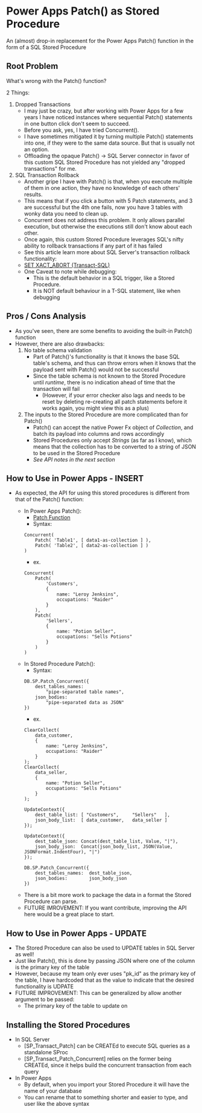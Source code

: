 # Power Apps Patch() as Stored Procedure

An (almost) drop-in replacement for the Power Apps Patch() function in the form of a SQL Stored Procedure

## Root Problem

What's wrong with the Patch() function?

2 Things:
1. Dropped Transactions
    - I may just be crazy, but after working with Power Apps for a few years I have noticed instances where sequential Patch() statements in one button click don't seem to succeed.
    - Before you ask, yes, I have tried Concurrent().
    - I have sometimes mitigated it by turning multiple Patch() statements into one, if they were to the same data source. But that is usually not an option.
    - Offloading the opaque Patch() -> SQL Server connector in favor of this custom SQL Stored Procedure has not yielded any "dropped transactions" for me.
2. SQL Transaction Rollback
    - Another gripe I have with Patch() is that, when you execute multiple of them in one action, they have no knowledge of each others' results.
    - This means that if you click a button with 5 Patch statements, and 3 are successful but the 4th one fails, now you have 3 tables with wonky data you need to clean up.
    - Concurrent does not address this problem. It only allows parallel execution, but otherwise the executions still don't know about each other.
    - Once again, this custom Stored Procedure leverages SQL's nifty ability to rollback transactions if any part of it has failed
    - See this article learn more about SQL Server's transaction rollback functionality:
    - [SET XACT_ABORT (Transact-SQL)](https://learn.microsoft.com/en-us/sql/t-sql/statements/set-xact-abort-transact-sql?view=sql-server-ver16)
    - One Caveat to note while debugging: 
        - This is the default behavior in a SQL trigger, like a Stored Procedure.
        - It is NOT default behaviour in a T-SQL statement, like when debugging

## Pros / Cons Analysis
- As you've seen, there are some benefits to avoiding the built-in Patch() function
- However, there are also drawbacks:
    1. No table schema validation
        - Part of Patch()'s functionality is that it knows the base SQL table's schema, and thus can throw errors when it knows that the payload sent with Patch() would not be successful
        - Since the table schema is not known to the Stored Procedure until *runtime*, there is no indication ahead of time that the transaction will fail
            - (However, if your error checker also lags and needs to be reset by deleting re-creating all patch statements before it works again, you might view this as a plus)
    2. The inputs to the Stored Procedure are more complicated than for Patch()
        - Patch() can accept the native Power Fx object of *Collection*, and batch its payload into columns and rows accordingly
        - Stored Procedures only accept *Strings* (as far as I know), which means that the collection has to be converted to a string of JSON to be used in the Stored Procedure
        - *See API notes in the next section*

## How to Use in Power Apps - INSERT
- As expected, the API for using this stored procedures is different from that of the Patch() function:

    - In Power Apps Patch():
        - [Patch Function](https://learn.microsoft.com/en-us/power-platform/power-fx/reference/function-patch)
        - Syntax: 
        ```
        Concurrent(
            Patch( 'Table1', [ data1-as-collection ] ),
            Patch( 'Table2', [ data2-as-collection ] )
        )
        ```
        - ex. 
        ```
        Concurrent(
            Patch( 
                'Customers', 
                { 
                    name: "Leroy Jenksins",
                    occupations: "Raider"
                }
            ),
            Patch( 
                'Sellers', 
                { 
                    name: "Potion Seller",
                    occupations: "Sells Potions"
                }
            )
        )
        ```
    - In Stored Procedure Patch():
        - Syntax:
        ```
        DB.SP.Patch_Concurrent({
            dest_tables_names: 
                "pipe-separated table names",
            json_bodies:
                "pipe-separated data as JSON"
        })
        ```
        - ex.
        ```
        ClearCollect(
            data_customer,
            { 
                name: "Leroy Jenksins",
                occupations: "Raider"
            }
        );
        ClearCollect(
            data_seller,
            { 
                name: "Potion Seller",
                occupations: "Sells Potions"
            }
        );

        UpdateContext({
            dest_table_list: [ "Customers",     "Sellers"   ],
            json_body_list:  [ data_customer,   data_seller ]
        });
        
        UpdateContext({
            dest_table_json: Concat(dest_table_list, Value, "|"),
            json_body_json:  Concat(json_body_list, JSON(Value, JSONFormat.IndentFour), "|")
        });

        DB.SP.Patch_Concurrent({
            dest_tables_names:  dest_table_json,
            json_bodies:        json_body_json
        })
        ```
    - There is a bit more work to package the data in a format the Stored Procedure can parse.
    - FUTURE IMROVEMENT: If you want contribute, improving the API here would be a great place to start.

## How to Use in Power Apps - UPDATE
- The Stored Procedure can also be used to UPDATE tables in SQL Server as well!
- Just like Patch(), this is done by passing JSON where one of the column is the primary key of the table
- However, because my team only ever uses "pk_id" as the primary key of the table, I have hardcoded that as the value to indicate that the desired functionality is UDPATE
- FUTURE IMPROVEMENT: This can be generalized by allow another argument to be passed: 
    - The primary key of the table to update on

## Installing the Stored Procedures
- In SQL Server
    - [SP_Transact_Patch] can be CREATEd to execute SQL queries as a standalone SProc
    - [SP_Transact_Patch_Concurrent] relies on the former being CREATEd, since it helps build the concurrent transaction from each query
- In Power Apps
    - By default, when you import your Stored Procedure it will have the name of your database
    - You can rename that to something shorter and easier to type, and user like the above syntax